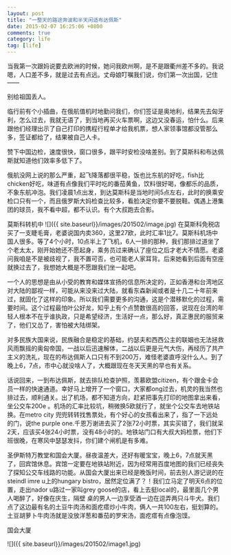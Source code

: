 ```yaml
---
layout: post
title: "一整天的路途奔波和半天闲适布达佩斯"
date: 2015-02-07 16:25:06 +0800
comments: true
category: life
tag: [life]
---
```

当我第一次跟妈说要去欧洲的时候，她问我欧州啊，是不是跟衢州差不多的。我说嗯，人口差不多，就是过去有点远。丈母娘叮嘱我们说，你们第一次出国，记住——

别给祖国丢人。

临行前有个小插曲，在俄航值机时地勤问我们，你们签证是奥地利，结果先去匈牙利，怎么过去，我就无语了，到当地再买火车票啊，这边又没春运，怕什么。后来跟他们经理出示了自己打印的携程行程单才给我机票，想人家领事馆都没管那么多，签证都给了，结果被自己人卡。

赞下中国边检，速度很快，窗口很多，跟平时安检没啥差别。到了莫斯科和布达佩斯就知道他们效率多低下了。

俄航没网上说的那么严重，起飞降落都很平稳，饭也比东航的好吃，fish比chicken好吃，味道有点像我们平时吃的番茄黄鱼，饮料很好喝，像都乐的品质，不象东航冲泡。我们凌晨1点出发，到达莫斯科是当地时间5点左右，此时的换乘安检口只有一个，而且俄罗斯大妈检查比较多，看脸决定你要不要脱鞋。偶遇上港集团的球员，我不看中超，都不认识。有个大叔跑去合影。

莫斯科转机中
![]({{ site.baseurl}}/images/201502/image.jpg)
在莫斯科免税店买了一支睫毛膏，老婆说国内卖360，这里27欧，此时汇率1比7。莫斯科机场中国人很多。等了4个小时，10点半上了飞机，6人一排的那种，我们那排过道坐了个老太太，刚开始她还不愿起身，乘务员过来确认了座位之后才老大不情愿。老婆问我咱是不是被歧视了，我不置可否，也可能老人家耳背。后来她看到后面有空座就换过去了，我想她大概是不愿跟我们坐一起吧。

一个人的思想是由从小受的教育和媒体宣扬的信息所决定的，正如香港和台湾地区对大陆的鄙视一样，可能从来没来过大陆，就看东森新闻或者是十几二十年前来过，就固化了这样的印象。所以我们需要更多的沟通，这是个潜移默化的过程，需要时间。这个过程最怕叶公好龙，知乎上有个点赞数很高的回答，说现在台湾的年轻人根本不在乎谁执政，只是希望经济，生活好一点，那么好，真正惠民的服贸来了，他们又怂了，害怕被大陆绑架。

对多民族大国来说，民族融合是稳定的基础，约瑟夫和西西公主的联姻也无法拯救风雨飘摇的奥匈帝国，一战以后迅速解体，二战以后更是元气大伤，再经历了共产主义的洗礼，现在的布达佩斯人口只有不到200万，难怪老婆直呼没什么人。到了晚上6，7点，市中心就没啥人了，大概跟现在冬天天黑的早也有关系。

话说回来，一到布达佩斯，就去排队检查护照，羡慕欧盟citizen，有个跟金卡会员一样的快速通道。幸好马上增开了一个窗口，大家都ong过去，机灵的我当然也排过去，顺利通关。出了机场，都不知道方向，赶紧把事先打印的地图拿出来看，坐公交车200e 。机场的汇率比较坑，稍微换5欧就行了，就坐个公交车去地铁站换。在metro city 兜兜转转找售票处，有个好心的女孩看出来了，指了一下远处的门，说the purple one.千恩万谢进去买了2张72小时票，其实买错了，我们就呆2天，应该买4张24小时票，没有48小时的。地铁站门口有大叔大妈检票，他们下班很晚，在寒风中瑟瑟发抖，你们建个闸机是有多难。

圣伊斯特万教堂和国会大厦。昼夜温差大，还好有暖宝宝，晚上6，7点就天黑了，回宾馆休息。宾馆一定要在地铁站附近，因为经常用百度地图的我们已经丧失了探知公交车线路的功能。从国会大厦出来已经是晚饭时间，前去别人游记说的在steindl imre u上的hungary bistro，居然定位满了？！我们立马定了明天6点的位置，走出nador u路过一家叫grey goose的店，看上去挺local的，最里面几个男人喝醉了，好像在庆生，隔壁 桌的男人一边享受酒一边在逗弄两只斗牛犬。我们点了这边最有名的土豆牛肉汤和面疙瘩炒小牛肉，俩人一共100左右，挺划算的。土豆胡萝卜牛肉汤就是没放洋葱和番茄的罗宋汤，面疙瘩有点像泡馍。

国会大厦

![]({{ site.baseurl}}/images/201502/image1.jpg)
